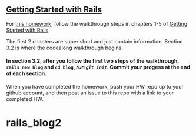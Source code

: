 ## [Getting Started with Rails](http://guides.rubyonrails.org/getting_started.html)

For [this homework](http://guides.rubyonrails.org/getting_started.html), follow the walkthrough steps in chapters 1-5 of [Getting Started with Rails](http://guides.rubyonrails.org/getting_started.html).

The first 2 chapters are super short and just contain information. Section 3.2 is where the codealong walkthrough begins.

#### In section 3.2, after you follow the first two steps of the walkthrough, `rails new blog` and `cd blog`, __*run `git init`*__. Commit your progess at the end of each section.

When you have completed the homework, push your HW repo up to your github account, and then post an issue to this repo with a link to your completed HW.
# rails_blog2
